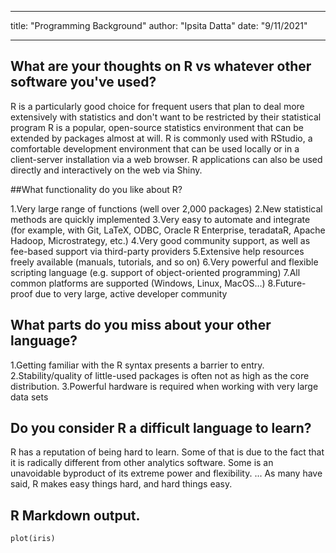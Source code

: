 
---
title: "Programming Background"
author: "Ipsita Datta"
date: "9/11/2021"

---

## What are your thoughts on R vs whatever other software you've used?

R is a particularly good choice for frequent users that plan to deal more extensively with statistics and don't want to be restricted by their statistical program R is a popular, open-source statistics environment that can be extended by packages almost at will. R is commonly used with RStudio, a comfortable development environment that can be used locally or in a client-server installation via a web browser. R applications can also be used directly and interactively on the web via Shiny. <br>  

##What functionality do you like about R?

1.Very large range of functions (well over 2,000 packages)
2.New statistical methods are quickly implemented
3.Very easy to automate and integrate (for example, with Git, LaTeX, ODBC, Oracle R Enterprise, teradataR, Apache Hadoop, Microstrategy, etc.)
4.Very good community support, as well as fee-based support via third-party providers
5.Extensive help resources freely available (manuals, tutorials, and so on)
6.Very powerful and flexible scripting language (e.g. support of object-oriented programming)
7.All common platforms are supported (Windows, Linux, MacOS…)
8.Future-proof due to very large, active developer community <br>  

## What parts do you miss about your other language?

1.Getting familiar with the R syntax presents a barrier to entry.
2.Stability/quality of little-used packages is often not as high as the core distribution.
3.Powerful hardware is required when working with very large data sets
## Do you consider R a difficult language to learn?

R has a reputation of being hard to learn. Some of that is due to the fact that it is radically different from other analytics software. Some is an unavoidable byproduct of its extreme power and flexibility. ... As many have said, R makes easy things hard, and hard things easy. 

## R Markdown output.
```{r, echo=FALSE}
plot(iris)
```
